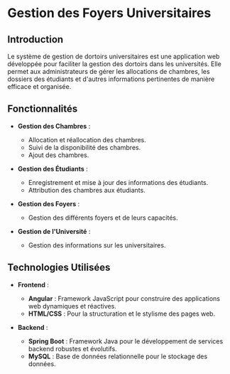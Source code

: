 # Gestion des Foyers Universitaires

## Introduction

Le système de gestion de dortoirs universitaires est une application web développée pour faciliter la gestion des dortoirs dans les universités. Elle permet aux administrateurs de gérer les allocations de chambres, les dossiers des étudiants et d'autres informations pertinentes de manière efficace et organisée.

## Fonctionnalités

- **Gestion des Chambres** :
  - Allocation et réallocation des chambres.
  - Suivi de la disponibilité des chambres.
  - Ajout des chambres.
  
- **Gestion des Étudiants** :
  - Enregistrement et mise à jour des informations des étudiants.
  - Attribution des chambres aux étudiants.
  
- **Gestion des Foyers** :
  - Gestion des différents foyers et de leurs capacités.
  
- **Gestion de l'Université** :
  - Gestion des informations sur les universitaires.

## Technologies Utilisées

- **Frontend** :
  - **Angular** : Framework JavaScript pour construire des applications web dynamiques et réactives.
  - **HTML/CSS** : Pour la structuration et le stylisme des pages web.

- **Backend** :
  - **Spring Boot** : Framework Java pour le développement de services backend robustes et évolutifs.
  - **MySQL** : Base de données relationnelle pour le stockage des données.



